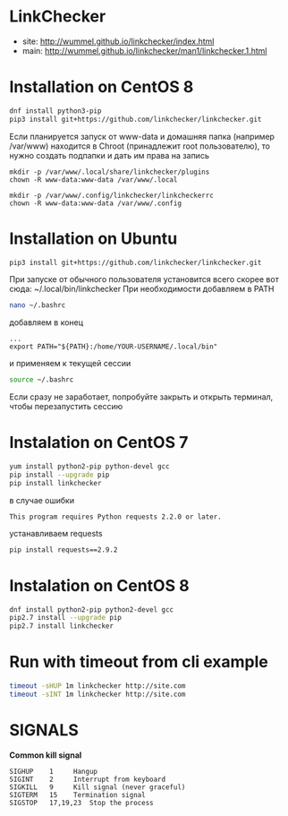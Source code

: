 # LinkChecker
- site: http://wummel.github.io/linkchecker/index.html
- main: http://wummel.github.io/linkchecker/man1/linkchecker.1.html

# Installation on CentOS 8
```bash
dnf install python3-pip
pip3 install git+https://github.com/linkchecker/linkchecker.git
```
Если планируется запуск от www-data и домашняя папка (например /var/www) находится в Chroot (принадлежит root пользователю), то нужно создать подпапки и дать им права на запись
```
mkdir -p /var/www/.local/share/linkchecker/plugins
chown -R www-data:www-data /var/www/.local

mkdir -p /var/www/.config/linkchecker/linkcheckerrc
chown -R www-data:www-data /var/www/.config
```
# Installation on Ubuntu
```bash
pip3 install git+https://github.com/linkchecker/linkchecker.git
```
При запуске от обычного пользователя установится всего скорее вот сюда: ~/.local/bin/linkchecker
При необходимости добавляем в PATH
```bash
nano ~/.bashrc
```
добавляем в конец
```
...
export PATH="${PATH}:/home/YOUR-USERNAME/.local/bin"
```
и применяем к текущей сессии
```bash
source ~/.bashrc
```

Если сразу не заработает, попробуйте закрыть и открыть терминал, чтобы перезапустить сессию

# Instalation on CentOS 7

```bash
yum install python2-pip python-devel gcc
pip install --upgrade pip
pip install linkchecker
```
в случае ошибки
```text
This program requires Python requests 2.2.0 or later.
```
устанавливаем requests
```bash
pip install requests==2.9.2
```

# Instalation on CentOS 8

```bash
dnf install python2-pip python2-devel gcc
pip2.7 install --upgrade pip
pip2.7 install linkchecker
```

# Run with timeout from cli example

```bash
timeout -sHUP 1m linkchecker http://site.com
timeout -sINT 1m linkchecker http://site.com
```

# SIGNALS

**Common kill signal**
```plain
SIGHUP    1 	Hangup
SIGINT    2 	Interrupt from keyboard
SIGKILL   9 	Kill signal (never graceful)
SIGTERM   15 	Termination signal
SIGSTOP   17,19,23 	Stop the process 
```
